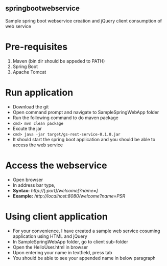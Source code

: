 ## springbootwebservice
Sample spring boot webservice creation and jQuery client consumption of web service

# Pre-requisites

1. Maven (bin dir should be appeded to PATH)
2. Spring Boot
3. Apache Tomcat

# Run application

- Download the git
- Open command prompt and navigate to SampleSpringWebApp folder
- Run the following command to do maven package
- ``` cmd> mvn clean package ```
- Excute the jar
- ``` cmd> java -jar target/gs-rest-service-0.1.0.jar ```
- It should start the spring boot application and you should be able to access the web service

# Access the webservice

- Open browser
- In address bar type, 
- **Syntax:** *http://<yourserveraddress>[:port]/welcome[?name=<your name>]*
- **Example:** *http://localhost:8080/welcome?name=PSR*

# Using client application

- For your convenience, I have created a sample web service cosuming application using HTML and jQuery
- In SampleSpringWebApp folder, go to client sub-folder
- Open the HelloUser.html in browser
- Upon entering your name in textfield, press tab
- You should be able to see your appended name in below paragraph

